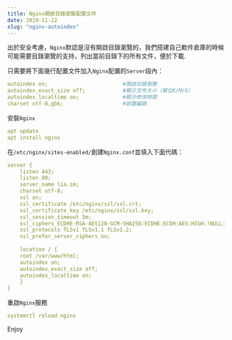 ```yaml
---
title: Nginx開啟目錄瀏覽配置文件
date: 2019-11-22
slug: "nginx-autoindex"
---
```


出於安全考慮，`Nginx`默認是沒有開啟目錄瀏覽的，我們搭建自己軟件倉庫的時候可能需要目錄瀏覽的支持，列出當前目錄下的所有文件，便於下載.

<!--more-->

只需要將下面幾行配置文件加入`Nginx`配置的`Server`段內：

```yml
autoindex on;                        #開啟目錄瀏覽
autoindex_exact_size off;            #顯示文件大小（單位K/M/G）
autoindex_localtime on;              #顯示修改時間
charset utf-8,gbk;                   #設置編碼
```

安裝`Nginx`

```yml
apt update
apt install nginx
```

在`/etc/nginx/sites-enabled/`創建`Nginx.conf`並填入下面代碼：

```yml
server {
	listen 443;
	listen 80;
	server_name lia.im;
	charset utf-8;
	ssl on;
	ssl_certificate /etc/nginx/ssl/ssl.crt;
	ssl_certificate_key /etc/nginx/ssl/ssl.key;
	ssl_session_timeout 5m;
	ssl_ciphers ECDHE-RSA-AES128-GCM-SHA256:ECDHE:ECDH:AES:HIGH:!NULL:!aNULL:!MD5:!ADH:!RC4;
	ssl_protocols TLSv1 TLSv1.1 TLSv1.2;
	ssl_prefer_server_ciphers on;
	
	location / {
	root /var/www/html;
	autoindex on;
	autoindex_exact_size off;
	autoindex_localtime on;
	}
}
```

重啟`Nginx`服務

```yml
systemctl reload nginx
```

Enjoy
